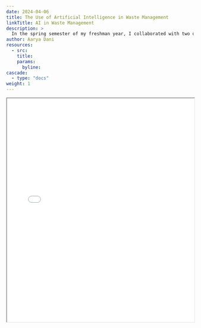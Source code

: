 ```yaml
---
date: 2024-04-06
title: The Use of Artificial Intelligence in Waste Management
linkTitle: AI in Waste Management
description: >
  In the spring semester of my freshman year, I collaborated with two of my peers on a paper regarding the usage of artificial intelligence in waste management. We presented this paper in a conference dedicated to first year engineering students. 
author: Aarya Dani 
resources:
  - src: 
    title: 
    params:
      byline: 
cascade:
  - type: "docs"
weight: 1
---
```


<style>
  .full-page-iframe {
    width: 100%;
    height: calc(100vh - 100px); /* Adjust as needed for your header/footer */
    border: none;
  }
</style>

<iframe src="/pdf/162_Revision_Bosilovich_Dani_Nowatzki_2024.pdf" width="100%" height="600px">
</iframe>